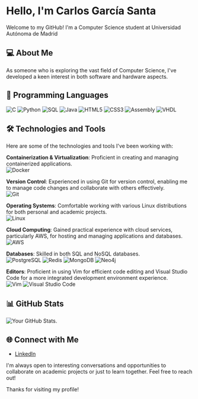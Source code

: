 # Hello, I'm Carlos García Santa

Welcome to my GitHub! I'm a Computer Science student at Universidad Autónoma de Madrid

## 💻 About Me

As someone who is exploring the vast field of Computer Science, I've developed a keen interest in both software and hardware aspects. 

## 🚀 Programming Languages

![C](https://img.shields.io/badge/-C-555555?style=for-the-badge&logo=c&logoColor=blue)
![Python](https://img.shields.io/badge/-Python-ffd343?style=for-the-badge&logo=python&logoColor=blue)
![SQL](https://img.shields.io/badge/-SQL-f29111?style=for-the-badge&logo=sql&logoColor=white)
![Java](https://img.shields.io/badge/-Java-f89820?style=for-the-badge&logo=java&logoColor=white)
![HTML5](https://img.shields.io/badge/-HTML5-ff5722?style=for-the-badge&logo=html5&logoColor=white)
![CSS3](https://img.shields.io/badge/-CSS3-1572B6?style=for-the-badge&logo=css3&logoColor=white)
![Assembly](https://img.shields.io/badge/-Assembly-4B0082?style=for-the-badge&logo=generic&logoColor=white)
![VHDL](https://img.shields.io/badge/-VHDL-8B00FF?style=for-the-badge&logo=generic&logoColor=white)


## 🛠 Technologies and Tools

Here are some of the technologies and tools I've been working with:

**Containerization & Virtualization**: Proficient in creating and managing containerized applications.  
![Docker](https://img.shields.io/badge/-Docker-555555?style=for-the-badge&logo=docker&logoColor=white)

**Version Control**: Experienced in using Git for version control, enabling me to manage code changes and collaborate with others effectively.  
![Git](https://img.shields.io/badge/-Git-555555?style=for-the-badge&logo=git&logoColor=white)

**Operating Systems**: Comfortable working with various Linux distributions for both personal and academic projects.  
![Linux](https://img.shields.io/badge/-Linux-555555?style=for-the-badge&logo=linux&logoColor=black)

**Cloud Computing**: Gained practical experience with cloud services, particularly AWS, for hosting and managing applications and databases.  
![AWS](https://img.shields.io/badge/-AWS-555555?style=for-the-badge&logo=amazonaws&logoColor=white)

**Databases**: Skilled in both SQL and NoSQL databases.  
![PostgreSQL](https://img.shields.io/badge/-PostgreSQL-555555?style=for-the-badge&logo=postgresql&logoColor=white) ![Redis](https://img.shields.io/badge/-Redis-555555?style=for-the-badge&logo=redis&logoColor=white) ![MongoDB](https://img.shields.io/badge/-MongoDB-555555?style=for-the-badge&logo=mongodb&logoColor=white) ![Neo4j](https://img.shields.io/badge/-Neo4j-555555?style=for-the-badge&logo=neo4j&logoColor=white)

**Editors**: Proficient in using Vim for efficient code editing and Visual Studio Code for a more integrated development environment experience.  
![Vim](https://img.shields.io/badge/-Vim-555555?style=for-the-badge&logo=vim&logoColor=white) ![Visual Studio Code](https://img.shields.io/badge/-Visual%20Studio%20Code-555555?style=for-the-badge&logo=visualstudiocode&logoColor=white)

## 📊 GitHub Stats

![Your GitHub Stats](https://github-readme-stats.vercel.app/api?username=santacg&show_icons=true&theme=radical).

## 🌐 Connect with Me

- [LinkedIn](your-LinkedIn-link)

I'm always open to interesting conversations and opportunities to collaborate on academic projects or just to learn together. Feel free to reach out!

Thanks for visiting my profile!
